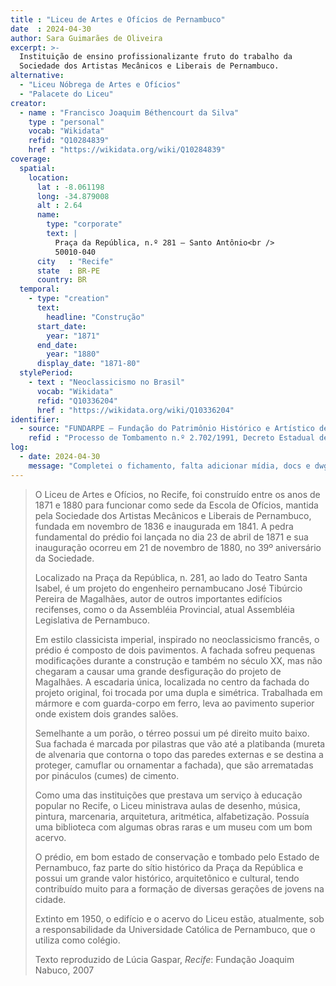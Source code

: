 ```yaml
---
title : "Liceu de Artes e Ofícios de Pernambuco"
date  : 2024-04-30
author: Sara Guimarães de Oliveira
excerpt: >-
  Instituição de ensino profissionalizante fruto do trabalho da
  Sociedade dos Artistas Mecânicos e Liberais de Pernambuco.
alternative:
  - "Liceu Nóbrega de Artes e Ofícios"
  - "Palacete do Liceu"
creator:
  - name : "Francisco Joaquim Béthencourt da Silva"
    type : "personal"
    vocab: "Wikidata"
    refid: "Q10284839"
    href : "https://wikidata.org/wiki/Q10284839"
coverage:
  spatial:
    location:
      lat : -8.061198 
      long: -34.879008
      alt : 2.64
      name:
        type: "corporate"
        text: |
          Praça da República, n.º 281 – Santo Antônio<br />
          50010-040
      city   : "Recife"
      state  : BR-PE
      country: BR
  temporal:
    - type: "creation"
      text:
        headline: "Construção"
      start_date:
        year: "1871"
      end_date:
        year: "1880"
      display_date: "1871-80"
  stylePeriod:
    - text : "Neoclassicismo no Brasil"
      vocab: "Wikidata"
      refid: "Q10336204"
      href : "https://wikidata.org/wiki/Q10336204"
identifier:
  - source: "FUNDARPE – Fundação do Patrimônio Histórico e Artístico de Pernambuco"
    refid : "Processo de Tombamento n.º 2.702/1991, Decreto Estadual de Homologação n.º 17.348, de 28/02/1994."
log:
  - date: 2024-04-30
    message: "Completei o fichamento, falta adicionar mídia, docs e dwg"
---
```


> O Liceu de Artes e Ofícios, no Recife, foi construído entre os anos de 1871 e 1880
> para funcionar como sede da Escola de Ofícios, mantida pela Sociedade dos Artistas
> Mecânicos e Liberais de Pernambuco, fundada em novembro de 1836 e inaugurada em 1841.
> A pedra fundamental do prédio foi lançada no dia 23 de abril de 1871 e sua 
> inauguração ocorreu em 21 de novembro de 1880, no 39º aniversário da Sociedade.
> 
> Localizado na Praça da República, n. 281, ao lado do Teatro Santa Isabel,
> é um projeto do engenheiro pernambucano José Tibúrcio Pereira de Magalhães,
> autor de outros importantes edifícios recifenses, como o da Assembléia Provincial,
> atual Assembléia Legislativa de Pernambuco.
> 
> Em estilo classicista imperial, inspirado no neoclassicismo francês,
> o prédio é composto de dois pavimentos. A fachada sofreu pequenas modificações
> durante a construção e também no século XX, mas não chegaram a causar uma
> grande desfiguração do projeto de Magalhães. A escadaria única, localizada no
> centro da fachada do projeto original, foi trocada por uma dupla e simétrica.
> Trabalhada em mármore e com guarda-corpo em ferro, leva ao pavimento superior
> onde existem dois grandes salões.
> 
> Semelhante a um porão, o térreo possui um pé direito muito baixo. Sua fachada é
> marcada por pilastras que vão até a platibanda (mureta de alvenaria que contorna
> o topo das paredes externas e se destina a proteger, camuflar ou ornamentar a fachada),
> que são arrematadas por pináculos (cumes) de cimento.
> 
> Como uma das instituições que prestava um serviço à educação popular no Recife,
> o Liceu ministrava aulas de desenho, música, pintura, marcenaria, arquitetura, aritmética,
> alfabetização. Possuía uma biblioteca com algumas obras raras e um museu com um bom acervo.
> 
> O prédio, em bom estado de conservação e tombado pelo Estado de Pernambuco,
> faz parte do sítio histórico da Praça da República e possui um grande valor histórico,
> arquitetônico e cultural, tendo contribuído muito para a formação de diversas gerações
> de jovens na cidade.
> 
>  Extinto em 1950, o edifício e o acervo do Liceu estão, atualmente, sob a responsabilidade
>  da Universidade Católica de Pernambuco, que o utiliza como colégio.
> 
> 
> <footer class="figure-caption">Texto reproduzido
> de Lúcia Gaspar, <cite>Recife</cite>: Fundação Joaquim Nabuco, 2007</footer>
